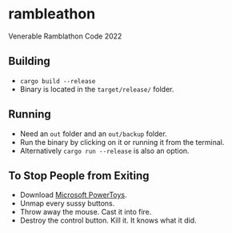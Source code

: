 # rambleathon
Venerable Ramblathon Code 2022

## Building
- `cargo build --release`
- Binary is located in the `target/release/` folder.

## Running
- Need an `out` folder and an `out/backup` folder.
- Run the binary by clicking on it or running it from the terminal.
- Alternatively `cargo run --release` is also an option.

## To Stop People from Exiting
- Download [Microsoft PowerToys](https://docs.microsoft.com/en-us/windows/powertoys/).
- Unmap every sussy buttons.
- Throw away the mouse. Cast it into fire.
- Destroy the control button. Kill it. It knows what it did.
